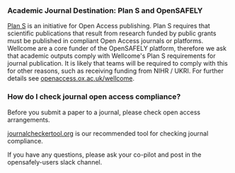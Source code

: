 ### Academic Journal Destination: Plan S and OpenSAFELY

[Plan S](https://www.coalition-s.org/) is an initiative for Open Access publishing. Plan S requires that scientific publications that result from research funded by public grants must be published in compliant Open Access journals or platforms. Wellcome are a core funder of the OpenSAFELY platform, therefore we ask that academic outputs comply with Wellcome's Plan S requirements for journal publication. It is likely that teams will be required to comply with this for other reasons, such as receiving funding from NIHR / UKRI. For further details see [openaccess.ox.ac.uk/wellcome](https://openaccess.ox.ac.uk/wellcome).

### How do I check journal open access compliance?

Before you submit a paper to a journal, please check open access arrangements. 

[journalcheckertool.org](https://journalcheckertool.org) is our recommended tool for checking journal compliance.

If you have any questions, please ask your co-pilot and post in the opensafely-users slack channel.
